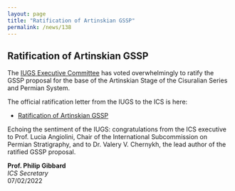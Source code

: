 ```yaml
---
layout: page
title: "Ratification of Artinskian GSSP"
permalink: /news/138
---
```

## Ratification of Artinskian GSSP

The [IUGS Executive Committee](https://www.iugs.org/executive) has voted overwhelmingly to ratify the GSSP proposal for the base of the Artinskian Stage of the Cisuralian Series and Permian System.

The official ratification letter from the IUGS to the ICS is here:

* [Ratification of Artinskian GSSP](/news/138_ArtinskianGSSPRatification.pdf)

Echoing the sentiment of the IUGS: congratulations from the ICS executive to Prof. Lucia Angiolini, Chair of the International Subcommission on Permian Stratigraphy, and to Dr. Valery V. Chernykh, the lead author of the ratified GSSP proposal.

**Prof. Philip Gibbard**  
_ICS Secretary_  
07/02/2022
